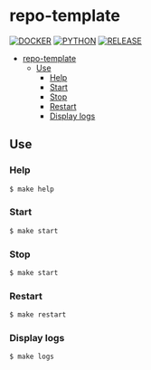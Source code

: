 # repo-template

[![DOCKER](https://github.com/blyndusk/repo-template/actions/workflows/docker.yml/badge.svg)](https://github.com/blyndusk/repo-template/actions/workflows/docker.yml) 
[![PYTHON](https://github.com/blyndusk/repo-template/actions/workflows/python.yml/badge.svg)](https://github.com/blyndusk/repo-template/actions/workflows/python.yml)
[![RELEASE](https://github.com/blyndusk/repo-template/actions/workflows/release.yml/badge.svg)](https://github.com/blyndusk/repo-template/actions/workflows/release.yml)

- [repo-template](#repo-template)
  - [Use](#use)
    - [Help](#help)
    - [Start](#start)
    - [Stop](#stop)
    - [Restart](#restart)
    - [Display logs](#display-logs)

## Use

### Help

```bash
$ make help
```

### Start

```bash
$ make start
```

### Stop

```bash
$ make start
```

### Restart

```bash
$ make restart
```

### Display logs

```bash
$ make logs
```

